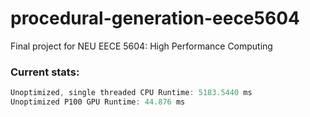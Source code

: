 # procedural-generation-eece5604
Final project for NEU EECE 5604: High Performance Computing

### Current stats:
```cpp
Unoptimized, single threaded CPU Runtime: 5183.5440 ms
Unoptimized P100 GPU Runtime: 44.876 ms
```